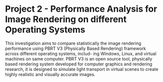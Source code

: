 # Project 2 - Performance Analysis for Image Rendering on different Operating Systems

This investigation aims to compare statistically the
image rendering performance using PBRT V3 (Physically Based
Rendering) framework across different operating systems, includ-
ing Windows, Linux, and virtual machines on same computer.
PBRT V3 is an open source tool, physically based rendering
system developed for computer graphics and rendering research,
it is designed to simulate light transport in virtual scenes to create
highly realistic and visually accurate images.